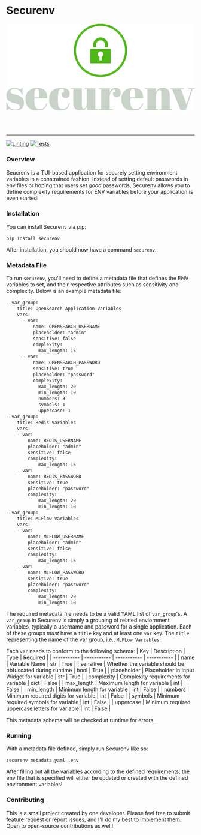 # Securenv

![Securenv](assets/logo-transparent.png)

</br>
</br>

---

[![Linting](https://github.com/TheDrowsyDev/securenv/actions/workflows/linting.yaml/badge.svg)](https://github.com/TheDrowsyDev/securenv/actions/workflows/linting.yaml)
[![Tests](https://github.com/TheDrowsyDev/securenv/actions/workflows/test_suite.yaml/badge.svg)](https://github.com/TheDrowsyDev/securenv/actions/workflows/test_suite.yaml)

### Overview

Seucrenv is a TUI-based application for securely setting environment variables in a constrained fashion. Instead of setting default passwords in env files or hoping that users set *good* passwords, Securenv allows you to define complexity requirements for ENV variables before your application is even started!

### Installation

You can install Securenv via pip:
```
pip install securenv
```

After installation, you should now have a command `securenv`.

### Metadata File

To run `securenv`, you'll need to define a metadata file that defines the ENV variables to set, and their respective attributes such as sensitivity and complexity.
Below is an example metadata file:
```
- var_group:
    title: OpenSearch Application Variables
    vars:
      - var:
          name: OPENSEARCH_USERNAME
          placeholder: "admin"
          sensitive: false
          complexity:
            max_length: 15
      - var:
          name: OPENSEARCH_PASSWORD
          sensitive: true
          placeholder: "password"
          complexity:
            max_length: 20
            min_length: 10
            numbers: 3
            symbols: 1
            uppercase: 1
- var_group:
    title: Redis Variables
    vars:
    - var:
        name: REDIS_USERNAME
        placeholder: "admin"
        sensitive: false
        complexity:
            max_length: 15
    - var:
        name: REDIS_PASSWORD
        sensitive: true
        placeholder: "password"
        complexity:
            max_length: 20
            min_length: 10
- var_group:
    title: MLFlow Variables
    vars:
    - var:
        name: MLFLOW_USERNAME
        placeholder: "admin"
        sensitive: false
        complexity:
            max_length: 15
    - var:
        name: MLFLOW_PASSWORD
        sensitive: true
        placeholder: "password"
        complexity:
            max_length: 20
            min_length: 10
```

The required metadata file needs to be a valid YAML list of `var_group`'s. A `var_group` in Securenv is simply a grouping of related enviornment variables, typically a username and password for a single application. Each of these groups *must* have a `title` key and at least one `var` key. The `title` representing the name of the var group, i.e., `MLFLow Variables`.

Each `var` needs to conform to the following schema:
| Key | Description | Type | Required |
| ----------- | ----------- | ----------- | ----------- |
| name | Variable Name | str | True |
| sensitive | Whether the variable should be obfuscated during runtime | bool | True |
| placeholder | Placeholder in Input Widget for variable | str | True |
| complexity | Complexity requirements for variable | dict | False |
| max_length | Maximum length for variable | int | False |
| min_length | Minimum length for variable | int | False |
| numbers | Minimum required digits for variable | int | False |
| symbols | Minimum required symbols for variable | int | False |
| uppercase | Minimum required uppercase letters for variable | int | False |

This metadata schema will be checked at runtime for errors.

### Running

With a metadata file defined, simply run Securenv like so:
```
securenv metadata.yaml .env
```

After filling out all the variables according to the defined requirements, the env file that is specified will either be updated or created with the defined environment variables!

### Contributing

This is a small project created by one developer. Please feel free to submit feature request or report issues, and I'll do my best to implement them. Open to open-source contributions as well!
